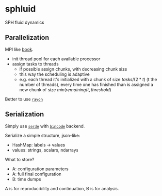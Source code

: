 # sphluid

SPH fluid dynamics

## Parallelization

MPI like [book](https://doc.rust-lang.org/book/ch16-00-concurrency.html).

- init thread pool for each available processor
- assign tasks to threads 
  - if possible assign chunks, with decreasing chunk size
  - this way the scheduling is adaptive
  - e.g. each thread it's initialized with a chunk of size $tasks / (2*t)$ (t
    the number of threads), every time one has finished than is assigned a new
    chunk of size $min(remaining / t, threshold)$

Better to use [`rayon`](https://github.com/rayon-rs/rayon)

## Serialization

Simply use [`serde`](https://serde.rs/) with
[`bincode`](https://github.com/bincode-org/bincode#example) backend.

Serialize a simple structure, json-like:

- HashMap: labels -> values
- values: strings, scalars, ndarrays

What to store?

- A: configuration parameters
- A: full final configuration
- B: time dumps

A is for reproducibility and continuation, B is for analysis.
